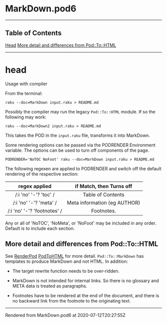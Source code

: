 # MarkDown.pod6
>
----
## Table of Contents
[Head](#head)
[More detail and differences from Pod::To::HTML](#more-detail-and-differences-from-podtohtml)

----
# head

Usage with compiler

From the terminal:

```
raku --doc=MarkDown input.raku > README.md

```
Possibly the compiler may run the legacy `Pod::To::HTML` module. If so the following may work:

```
raku --doc=MarkDown2 input.raku > README.md

```
This takes the POD in the `input.raku` file, transforms it into MarkDown.

Some rendering options can be passed via the PODRENDER Environment variable. The options can be used to turn off components of the page.

```
PODRENDER='NoTOC NoFoot' raku --doc=MarkDown input.raku > README.md

```
The following regexen are applied to PODRENDER and switch off the default rendering of the respective section:


|regex applied|if Match, then Turns off|
|:----:|:----:|
|/:i 'no' '-'? 'toc' /|Table of Contents|
|/:i 'no' '-'? 'meta' /|Meta information (eg AUTHOR)|
|/:i 'no' '-'? 'footnotes' /|Footnotes.|

Any or all of 'NoTOC', 'NoMeta', or 'NoFoot' may be included in any order. Default is to include each section.

## More detail and differences from Pod::To::HTML
See [RenderPod](RenderPod.md) [PodToHTML](PodToHTML.md) for more detail. `Pod::To::MarkDown` has templates to produce MarkDown and not HTML. In addition:



*  The target rewrite function needs to be over-ridden.

*  MarkDown is not intended for internal links. So there is no glossary and META data is treated as paragraphs.

*  Footnotes have to be rendered at the end of the document, and there is no backward link from the footnote to the originating text.






----
Rendered from MarkDown.pod6 at 2020-07-12T20:27:55Z